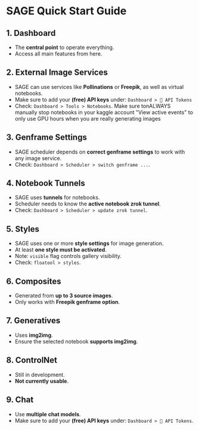 # SAGE Quick Start Guide

## 1. Dashboard
- The **central point** to operate everything.
- Access all main features from here.

## 2. External Image Services
- SAGE can use services like **Pollinations** or **Freepik**, as well as virtual notebooks.
- Make sure to add your **(free) API keys** under:
  `Dashboard > 🔑 API Tokens`
- Check: `Dashboard > Tools > Notebooks`. Make sure tonALWAYS manually stop notebooks in your kaggle account "View active events" to only use GPU hours when you are really generating images

## 3. Genframe Settings
- SAGE scheduler depends on **correct genframe settings** to work with any image service.
- Check: `Dashboard > Scheduler > switch genframe ...`.

## 4. Notebook Tunnels
- SAGE uses **tunnels** for notebooks.
- Scheduler needs to know the **active notebook zrok tunnel**.
- Check: `Dashboard > Scheduler > update zrok tunnel`.

## 5. Styles
- SAGE uses one or more **style settings** for image generation.
- At least **one style must be activated**.
- Note: `visible` flag controls gallery visibility.
- Check: `floatool > styles`.

## 6. Composites
- Generated from **up to 3 source images**.
- Only works with **Freepik genframe option**.

## 7. Generatives
- Uses **img2img**.
- Ensure the selected notebook **supports img2img**.

## 8. ControlNet
- Still in development.
- **Not currently usable**.

## 9. Chat
- Use **multiple chat models**.
- Make sure to add your **(free) API keys** under:
  `Dashboard > 🔑 API Tokens`.
